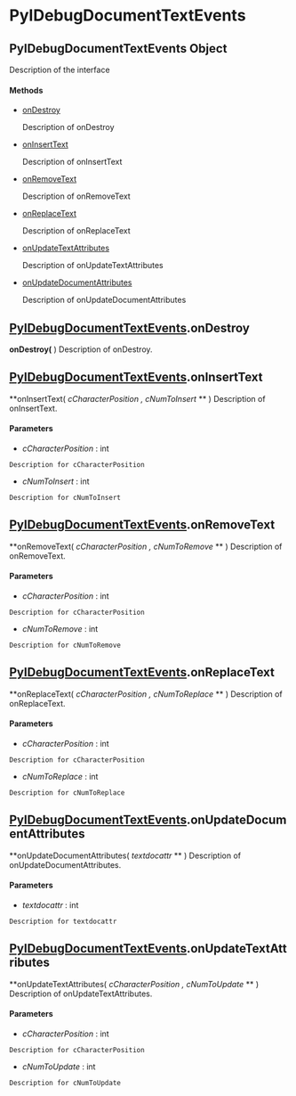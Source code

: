 # PyIDebugDocumentTextEvents

## PyIDebugDocumentTextEvents Object

Description of the interface

#### Methods


  - [onDestroy](PyIDebugDocumentTextEvents.md#pyidebugdocumenttexteventsondestroy)

    Description of onDestroy&nbsp;

  - [onInsertText](PyIDebugDocumentTextEvents.md#pyidebugdocumenttexteventsoninserttext)

    Description of onInsertText&nbsp;

  - [onRemoveText](PyIDebugDocumentTextEvents.md#pyidebugdocumenttexteventsonremovetext)

    Description of onRemoveText&nbsp;

  - [onReplaceText](PyIDebugDocumentTextEvents.md#pyidebugdocumenttexteventsonreplacetext)

    Description of onReplaceText&nbsp;

  - [onUpdateTextAttributes](PyIDebugDocumentTextEvents.md#pyidebugdocumenttexteventsonupdatetextattributes)

    Description of onUpdateTextAttributes&nbsp;

  - [onUpdateDocumentAttributes](PyIDebugDocumentTextEvents.md#pyidebugdocumenttexteventsonupdatedocumentattributes)

    Description of onUpdateDocumentAttributes&nbsp;

## [PyIDebugDocumentTextEvents](#pyidebugdocumenttextevents)\.onDestroy

 **onDestroy\(** \)
Description of onDestroy\.

## [PyIDebugDocumentTextEvents](#pyidebugdocumenttextevents)\.onInsertText

 **onInsertText\( *cCharacterPosition*  *, cNumToInsert* ** \)
Description of onInsertText\.

#### Parameters


  -  *cCharacterPosition* : int

    Description for cCharacterPosition

  -  *cNumToInsert* : int

    Description for cNumToInsert

## [PyIDebugDocumentTextEvents](#pyidebugdocumenttextevents)\.onRemoveText

 **onRemoveText\( *cCharacterPosition*  *, cNumToRemove* ** \)
Description of onRemoveText\.

#### Parameters


  -  *cCharacterPosition* : int

    Description for cCharacterPosition

  -  *cNumToRemove* : int

    Description for cNumToRemove

## [PyIDebugDocumentTextEvents](#pyidebugdocumenttextevents)\.onReplaceText

 **onReplaceText\( *cCharacterPosition*  *, cNumToReplace* ** \)
Description of onReplaceText\.

#### Parameters


  -  *cCharacterPosition* : int

    Description for cCharacterPosition

  -  *cNumToReplace* : int

    Description for cNumToReplace

## [PyIDebugDocumentTextEvents](#pyidebugdocumenttextevents)\.onUpdateDocumentAttributes

 **onUpdateDocumentAttributes\( *textdocattr* ** \)
Description of onUpdateDocumentAttributes\.

#### Parameters


  -  *textdocattr* : int

    Description for textdocattr

## [PyIDebugDocumentTextEvents](#pyidebugdocumenttextevents)\.onUpdateTextAttributes

 **onUpdateTextAttributes\( *cCharacterPosition*  *, cNumToUpdate* ** \)
Description of onUpdateTextAttributes\.

#### Parameters


  -  *cCharacterPosition* : int

    Description for cCharacterPosition

  -  *cNumToUpdate* : int

    Description for cNumToUpdate